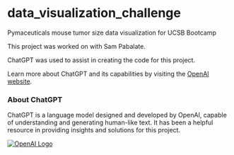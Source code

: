 # data_visualization_challenge
Pymaceuticals mouse tumor size data visualization for UCSB Bootcamp

This project was worked on with Sam Pabalate.

ChatGPT was used to assist in creating the code for this project.

Learn more about ChatGPT and its capabilities by visiting the [OpenAI website](https://openai.com).

### About ChatGPT

ChatGPT is a language model designed and developed by OpenAI, capable of understanding and generating human-like text. It has been a helpful resource in providing insights and solutions for this project.

[![OpenAI Logo](https://openai.com/content/images/2022/06/logo.png)](https://openai.com)


